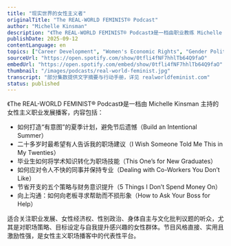 ```yaml
---
title: "现实世界的女性主义者"
originalTitle: "The REAL-WORLD FEMINIST® Podcast"
author: "Michelle Kinsman"
description: "《The REAL-WORLD FEMINIST® Podcast》是一档由职业教练 Michelle Kinsman 主持的播客，专为“大胆且无畏”的女性打造，提供职场策略、目标设定与自我提升工具。节目强调行动导向、激励性语言与真实经验分享，内容涵盖职场沟通、目标规划、财务节制与自我认知，是女性主义职业发展播客中的实用指南。"
publishDate: 2025-09-12
contentLanguage: en
topics: ["Career Development", "Women's Economic Rights", "Gender Politics", "Bodily Autonomy", "Cultural Critique"]
sourceUrl: "https://open.spotify.com/show/0tfli4fNF7hhlTb64Q9faO"
embedUrl: "https://open.spotify.com/embed/show/0tfli4fNF7hhlTb64Q9faO"
thumbnail: "/images/podcasts/real-world-feminist.jpg"
transcript: "部分集数提供文字摘要与行动手册，详见 realworldfeminist.com"
status: published
---
```


《The REAL-WORLD FEMINIST® Podcast》是一档由 Michelle Kinsman 主持的女性主义职业发展播客，内容包括：

- 如何打造“有意图”的夏季计划，避免节后遗憾（Build an Intentional Summer）
- 二十多岁时最希望有人告诉我的职场建议（I Wish Someone Told Me This in My Twenties）
- 毕业生如何将学术知识转化为职场技能（This One’s for New Graduates）
- 如何应对令人不快的同事并保持专业（Dealing with Co-Workers You Don’t Like）
- 节省开支的五个策略与财务意识提升（5 Things I Don’t Spend Money On）
- 向上沟通：如何向老板寻求帮助而不损形象（How to Ask Your Boss for Help）

适合关注职业发展、女性经济权、性别政治、身体自主与文化批判议题的听众，尤其是对职场策略、目标设定与自我提升感兴趣的女性群体。节目风格直接、实用且激励性强，是女性主义职场播客中的代表性平台。
